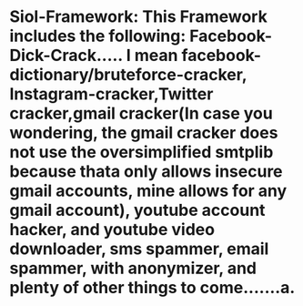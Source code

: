 # Siol-Framework: This Framework includes the following: Facebook-Dick-Crack..... I mean facebook-dictionary/bruteforce-cracker, Instagram-cracker,Twitter cracker,gmail cracker(In case you wondering, the gmail cracker does not use the oversimplified smtplib because thata only allows insecure gmail accounts, mine allows for any gmail account), youtube account hacker, and youtube video downloader, sms spammer, email spammer, with anonymizer, and plenty of other things to come.......a.
